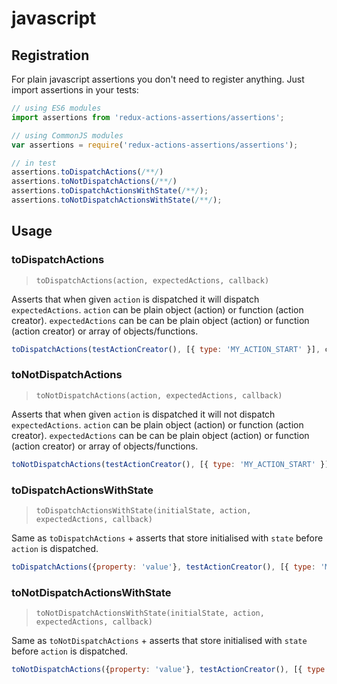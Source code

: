 # javascript

## Registration

For plain javascript assertions you don't need to register anything. Just import assertions in your tests:

```js
// using ES6 modules
import assertions from 'redux-actions-assertions/assertions';

// using CommonJS modules
var assertions = require('redux-actions-assertions/assertions');

// in test
assertions.toDispatchActions(/**/)
assertions.toNotDispatchActions(/**/)
assertions.toDispatchActionsWithState(/**/);
assertions.toNotDispatchActionsWithState(/**/);
```

## Usage

### toDispatchActions
> `toDispatchActions(action, expectedActions, callback)`

Asserts that when given `action` is dispatched it will dispatch `expectedActions`. `action` can be plain object (action) or function (action creator). `expectedActions` can be can be plain object (action) or function (action creator) or array of objects/functions.

```js
toDispatchActions(testActionCreator(), [{ type: 'MY_ACTION_START' }], callback);
```

### toNotDispatchActions
> `toNotDispatchActions(action, expectedActions, callback)`

Asserts that when given `action` is dispatched it will not dispatch `expectedActions`. `action` can be plain object (action) or function (action creator). `expectedActions` can be can be plain object (action) or function (action creator) or array of objects/functions.

```js
toNotDispatchActions(testActionCreator(), [{ type: 'MY_ACTION_START' }], callback);
```

### toDispatchActionsWithState

> `toDispatchActionsWithState(initialState, action, expectedActions, callback)`

Same as `toDispatchActions` + asserts that store initialised with `state` before `action` is dispatched.

```js
toDispatchActions({property: 'value'}, testActionCreator(), [{ type: 'MY_ACTION_START' }], callback);
```

### toNotDispatchActionsWithState

> `toNotDispatchActionsWithState(initialState, action, expectedActions, callback)`

Same as `toNotDispatchActions` + asserts that store initialised with `state` before `action` is dispatched.

```js
toNotDispatchActions({property: 'value'}, testActionCreator(), [{ type: 'MY_ACTION_START' }], callback);
```